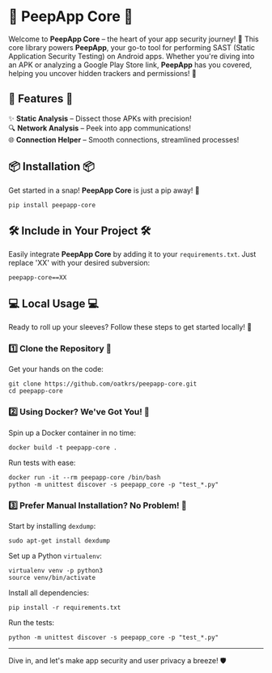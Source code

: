 # 🌟 **PeepApp Core** 🌟
Welcome to **PeepApp Core** – the heart of your app security journey! 🔐 This core library powers **PeepApp**, your go-to tool for performing SAST (Static Application Security Testing) on Android apps. Whether you're diving into an APK or analyzing a Google Play Store link, **PeepApp** has you covered, helping you uncover hidden trackers and permissions! 🚨

## 🚀 **Features** 🚀
✨ **Static Analysis** – Dissect those APKs with precision!  
🔍 **Network Analysis** – Peek into app communications!  
🌐 **Connection Helper** – Smooth connections, streamlined processes!

## 📦 **Installation** 📦
Get started in a snap! **PeepApp Core** is just a pip away! 🐍

```shell
pip install peepapp-core
```

## 🛠️ **Include in Your Project** 🛠️
Easily integrate **PeepApp Core** by adding it to your `requirements.txt`. Just replace 'XX' with your desired subversion:

```text
peepapp-core==XX
```

## 💻 **Local Usage** 💻
Ready to roll up your sleeves? Follow these steps to get started locally! 💪

### 1️⃣ **Clone the Repository** 🧬
Get your hands on the code:

```shell
git clone https://github.com/oatkrs/peepapp-core.git
cd peepapp-core
```

### 2️⃣ **Using Docker? We've Got You!** 🐳
Spin up a Docker container in no time:

```shell
docker build -t peepapp-core .
```

Run tests with ease:

```shell
docker run -it --rm peepapp-core /bin/bash
python -m unittest discover -s peepapp_core -p "test_*.py"
```

### 3️⃣ **Prefer Manual Installation? No Problem!** 🔧
Start by installing `dexdump`:

```shell
sudo apt-get install dexdump
```

Set up a Python `virtualenv`:

```shell
virtualenv venv -p python3
source venv/bin/activate
```

Install all dependencies:

```shell
pip install -r requirements.txt
```

Run the tests:

```shell
python -m unittest discover -s peepapp_core -p "test_*.py"
```

---

Dive in, and let's make app security and user privacy a breeze! 🛡️
